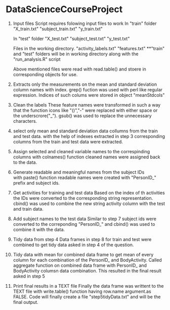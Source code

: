 DataScienceCourseProject
========================
1) Input files
	Script requires folowing input files to work
	In "train" folder
		"X_train.txt"
		"subject_train.txt"
		"y_train.txt"

	In "test" folder
		"X_test.txt"
		"subject_test.txt"
		"y_test.txt"

	Files in the working directory.
		"activity_labels.txt"
		"features.txt"
	**"train" and "test" folders will be in working directory along with the "run_analysis.R"	script
	
	Above mentioned files were read with read.table() and stoere in corresponding objects for use.
	
2) Extracts only the measurements on the mean and standard deviation column names with index.
	grep() fuction was used with perl like regular expression. Indices of such colums were stored in object "meanStdcols"
	
3) Clean the labels 
	These feature names were transformed in such a way that the function icons like "()","-" were replaced with either space or the underscrore("_"). 
	gsub() was used to replace the unnecessary characters.
	
4) select only mean and standard deviation data collumns from the train and test data.
	with the help of indexes extracted in step 3 corresponding columns from the train and test data were extracted.
	
5) Assign selected and cleaned variable names to the correspinding columns
	with colnames() function cleaned names were assigned back to the data.

6) Generate readable and meaningful names from the subject IDs  
	with paste() function readable names were created with "PersonID_" prefix and subject ids.

7) Get activities for training and test data 
	Based on the index of th activities the IDs were converted to the corresponding string representation. cbind() was used to combine the new string activity column with the test and train data.

8) Add subject names to the test data
	Similar to step 7 subject ids were converted to the correponding "PersonID_" and cbind() was used to combine it with the data.
	
9) Tidy data from step 4
	Data frames in step 8 for train and test were combined to get tidy data asked in step 4 of the question.

10) Tidy data with mean for combined data frame to get mean of every column for each combination of the PersonID_ and BodyActivity.
	Called aggregate function on combined data frame with PersonID_ and BodyActivity columsn data combination. This resulted in the final result asked in step 5
	
11) Print final results in a TEXT file
	Finally the data  frame was writtent to the TEXT file with write.table() function having row.name argument.as FALSE.
	Code will finally create a file "step5tidyData.txt" and will be the final output.
